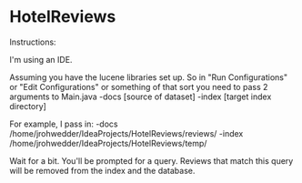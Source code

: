 HotelReviews
============

Instructions:

I'm using an IDE.

Assuming you have the lucene libraries set up.
So in "Run Configurations" or "Edit Configurations" or something of that sort you need to pass 2 arguments to Main.java
-docs [source of dataset] -index [target index directory]

For example, I pass in:
-docs /home/jrohwedder/IdeaProjects/HotelReviews/reviews/ -index /home/jrohwedder/IdeaProjects/HotelReviews/temp/

Wait for a bit. You'll be prompted for a query. Reviews that match this query will be removed from the index and the database.